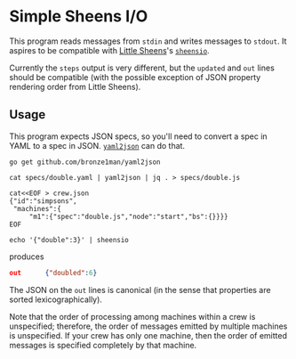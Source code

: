 # Simple Sheens I/O

This program reads messages from `stdin` and writes messages to
`stdout`.  It aspires to be compatible with [Little
Sheens](https://github.com/Comcast/littlesheens)'s
[`sheensio`](https://github.com/Comcast/littlesheens/blob/master/sheensio.c).

Currently the `steps` output is very different, but the `updated` and
`out` lines should be compatible (with the possible exception of JSON
property rendering order from Little Sheens).

## Usage

This program expects JSON specs, so you'll need to convert a spec in
YAML to a spec in JSON.
[`yaml2json`](https://github.com/bronze1man/yaml2json) can do that.

```Shell
go get github.com/bronze1man/yaml2json

cat specs/double.yaml | yaml2json | jq . > specs/double.js

cat<<EOF > crew.json
{"id":"simpsons",
 "machines":{
     "m1":{"spec":"double.js","node":"start","bs":{}}}}
EOF

echo '{"double":3}' | sheensio
```

produces

```JSON
out      {"doubled":6}
```

The JSON on the `out` lines is canonical (in the sense that properties
are sorted lexicographically).

Note that the order of processing among machines within a crew is
unspecified; therefore, the order of messages emitted by multiple
machines is unspecified.  If your crew has only one machine, then the
order of emitted messages is specified completely by that machine.
